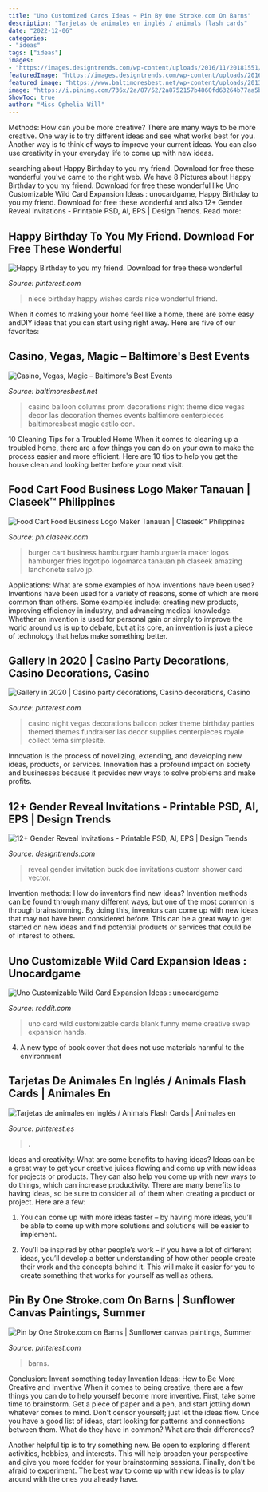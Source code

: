 ```yaml
---
title: "Uno Customized Cards Ideas ~ Pin By One Stroke.com On Barns"
description: "Tarjetas de animales en inglés / animals flash cards"
date: "2022-12-06"
categories:
- "ideas"
tags: ["ideas"]
images:
- "https://images.designtrends.com/wp-content/uploads/2016/11/20181551/Custom-Gender-Reveal-Invitation.jpg"
featuredImage: "https://images.designtrends.com/wp-content/uploads/2016/11/20181551/Custom-Gender-Reveal-Invitation.jpg"
featured_image: "https://www.baltimoresbest.net/wp-content/uploads/2013/03/Casino-Dice-Columns-Dice.jpg"
image: "https://i.pinimg.com/736x/2a/87/52/2a8752157b4860fd63264b77aa5b2548.jpg"
ShowToc: true
author: "Miss Ophelia Will"
---
```



Methods: How can you be more creative?
There are many ways to be more creative. One way is to try different ideas and see what works best for you. Another way is to think of ways to improve your current ideas. You can also use creativity in your everyday life to come up with new ideas.

	

		
searching about Happy Birthday to you my friend. Download for free these wonderful you've came to the right web. We have 8 Pictures about Happy Birthday to you my friend. Download for free these wonderful like Uno Customizable Wild Card Expansion Ideas : unocardgame, Happy Birthday to you my friend. Download for free these wonderful and also 12+ Gender Reveal Invitations - Printable PSD, AI, EPS | Design Trends. Read more:
		
    
## Happy Birthday To You My Friend. Download For Free These Wonderful

<img loading=lazy src="https://i.pinimg.com/736x/8f/2b/17/8f2b17cab3f44172524c8505c2da803b.jpg" onerror="this.onerror=null;this.src='https://tse2.mm.bing.net/th?id=OIP.zULuRImLjtAen1xX7-DIzQHaJ3&amp;pid=15.1';" alt="Happy Birthday to you my friend. Download for free these wonderful">

_Source: pinterest.com_

>niece birthday happy wishes cards nice wonderful friend. 

	

When it comes to making your home feel like a home, there are some easy andDIY ideas that you can start using right away. Here are five of our favorites: 

    
## Casino, Vegas, Magic – Baltimore&#039;s Best Events

<img loading=lazy src="https://www.baltimoresbest.net/wp-content/uploads/2013/03/Casino-Dice-Columns-Dice.jpg" onerror="this.onerror=null;this.src='https://tse1.mm.bing.net/th?id=OIP.JMzeVE2YdyNtfXvR5ZlN2AHaJ4&amp;pid=15.1';" alt="Casino, Vegas, Magic – Baltimore&#039;s Best Events">

_Source: baltimoresbest.net_

>casino balloon columns prom decorations night theme dice vegas decor las decoration themes events baltimore centerpieces baltimoresbest magic estilo con. 

	

10 Cleaning Tips for a Troubled Home
When it comes to cleaning up a troubled home, there are a few things you can do on your own to make the process easier and more efficient. Here are 10 tips to help you get the house clean and looking better before your next visit.

    
## Food Cart Food Business Logo Maker Tanauan | Claseek™ Philippines

<img loading=lazy src="https://ph.claseek.com/oc-content/media/PH/uploads/821/163866.jpg" onerror="this.onerror=null;this.src='https://tse1.mm.bing.net/th?id=OIP.ldo0emuqpNQTUTjvGn4aVQHaGL&amp;pid=15.1';" alt="Food Cart Food Business Logo Maker Tanauan | Claseek™ Philippines">

_Source: ph.claseek.com_

>burger cart business hamburguer hamburgueria maker logos hamburger fries logotipo logomarca tanauan ph claseek amazing lanchonete salvo jp. 

	

Applications: What are some examples of how inventions have been used?
Inventions have been used for a variety of reasons, some of which are more common than others. Some examples include: creating new products, improving efficiency in industry, and advancing medical knowledge. Whether an invention is used for personal gain or simply to improve the world around us is up to debate, but at its core, an invention is just a piece of technology that helps make something better.

    
## Gallery In 2020 | Casino Party Decorations, Casino Decorations, Casino

<img loading=lazy src="https://i.pinimg.com/736x/ea/81/98/ea819809c33bf4f32da4ca3aaf45b3ba.jpg" onerror="this.onerror=null;this.src='https://tse2.mm.bing.net/th?id=OIP.VDjDSnZZw2KS2eDbDoBxvQHaJ3&amp;pid=15.1';" alt="Gallery in 2020 | Casino party decorations, Casino decorations, Casino">

_Source: pinterest.com_

>casino night vegas decorations balloon poker theme birthday parties themed themes fundraiser las decor supplies centerpieces royale collect tema simplesite. 

	

Innovation is the process of novelizing, extending, and developing new ideas, products, or services. Innovation has a profound impact on society and businesses because it provides new ways to solve problems and make profits.

    
## 12+ Gender Reveal Invitations - Printable PSD, AI, EPS | Design Trends

<img loading=lazy src="https://images.designtrends.com/wp-content/uploads/2016/11/20181551/Custom-Gender-Reveal-Invitation.jpg" onerror="this.onerror=null;this.src='https://tse1.mm.bing.net/th?id=OIP.mdv638RkUvJL4lOEWlSSCQHaHR&amp;pid=15.1';" alt="12+ Gender Reveal Invitations - Printable PSD, AI, EPS | Design Trends">

_Source: designtrends.com_

>reveal gender invitation buck doe invitations custom shower card vector. 

	

Invention methods: How do inventors find new ideas?
Invention methods can be found through many different ways, but one of the most common is through brainstorming. By doing this, inventors can come up with new ideas that may not have been considered before. This can be a great way to get started on new ideas and find potential products or services that could be of interest to others.

    
## Uno Customizable Wild Card Expansion Ideas : Unocardgame

<img loading=lazy src="https://external-preview.redd.it/mwk0Sgy3Be5-8n5JP1S112ximFIwPk2d4NWfw3Z9qZY.jpg?auto=webp&amp;s=c0c487fcdb557e37b4705b3ad29c05d443d33869" onerror="this.onerror=null;this.src='https://tse2.mm.bing.net/th?id=OIP.yMur6nVrnrBI7muigCzGfAAAAA&amp;pid=15.1';" alt="Uno Customizable Wild Card Expansion Ideas : unocardgame">

_Source: reddit.com_

>uno card wild customizable cards blank funny meme creative swap expansion hands. 

	

4. A new type of book cover that does not use materials harmful to the environment 

    
## Tarjetas De Animales En Inglés / Animals Flash Cards | Animales En

<img loading=lazy src="https://i.pinimg.com/736x/89/d5/e9/89d5e90a21b2118ddc7c001ace827183.jpg" onerror="this.onerror=null;this.src='https://tse1.mm.bing.net/th?id=OIP.ge-kHlNQwZXUblW7ZBuPxwHaKd&amp;pid=15.1';" alt="Tarjetas de animales en inglés / Animals Flash Cards | Animales en">

_Source: pinterest.es_

>. 

	

Ideas and creativity: What are some benefits to having ideas?
Ideas can be a great way to get your creative juices flowing and come up with new ideas for projects or products. They can also help you come up with new ways to do things, which can increase productivity. There are many benefits to having ideas, so be sure to consider all of them when creating a product or project. Here are a few: 
1. You can come up with more ideas faster – by having more ideas, you’ll be able to come up with more solutions and solutions will be easier to implement.

2. You’ll be inspired by other people’s work – if you have a lot of different ideas, you’ll develop a better understanding of how other people create their work and the concepts behind it. This will make it easier for you to create something that works for yourself as well as others.

    
## Pin By One Stroke.com On Barns | Sunflower Canvas Paintings, Summer

<img loading=lazy src="https://i.pinimg.com/736x/2a/87/52/2a8752157b4860fd63264b77aa5b2548.jpg" onerror="this.onerror=null;this.src='https://tse1.mm.bing.net/th?id=OIP.u3WqkmBgcFT931TS6UVEuAHaJ3&amp;pid=15.1';" alt="Pin by One Stroke.com on Barns | Sunflower canvas paintings, Summer">

_Source: pinterest.com_

>barns. 

	

Conclusion: Invent something today
Invention Ideas: How to Be More Creative and Inventive
When it comes to being creative, there are a few things you can do to help yourself become more inventive. First, take some time to brainstorm. Get a piece of paper and a pen, and start jotting down whatever comes to mind. Don't censor yourself; just let the ideas flow. Once you have a good list of ideas, start looking for patterns and connections between them. What do they have in common? What are their differences?

Another helpful tip is to try something new. Be open to exploring different activities, hobbies, and interests. This will help broaden your perspective and give you more fodder for your brainstorming sessions. Finally, don't be afraid to experiment. The best way to come up with new ideas is to play around with the ones you already have.

